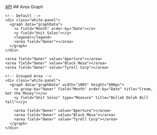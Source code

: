 <span class="api-link">
  <a href="/documentation/#area">API</a>
</span>
## Area Graph

<!-- Default -->
<div class="white-panel">
  <graph data="graphData">
    <x field="Month" order-by="Date"></x>
    <y field="Unit Sales"></y>
    <legend></legend>
    <area field="Owner"></area>
  </graph>
</div>

```
<!-- Default -->
<div class="white-panel">
  <graph data="graphData">
    <x field="Month" order-by="Date"></x>
    <y field="Unit Sales"></y>
    <legend></legend>
    <area field="Owner"></area>
  </graph>
</div>
```

<!-- Grouped Area -->
<div class="white-panel">
  <graph data="graphData" width="100%" height="600px">
    <x group-by="Owner" field="Month" order-by="Date" title="Cream, Get the Money"></x>
    <y field="Unit Sales" type="Measure" title="Dollah Dolah Bill Yall"></y>

    <area field="Owner" value="Aperture"></area>
    <area field="Owner" value="Black Mesa"></area>
    <area field="Owner" value="Tyrell Corp"></area>
  </graph>
</div>

```
<!-- Grouped Area -->
<div class="white-panel">
  <graph data="graphData" width="100%" height="600px">
    <x group-by="Owner" field="Month" order-by="Date" title="Cream, Get the Money"></x>
    <y field="Unit Sales" type="Measure" title="Dollah Dolah Bill Yall"></y>

    <area field="Owner" value="Aperture"></area>
    <area field="Owner" value="Black Mesa"></area>
    <area field="Owner" value="Tyrell Corp"></area>
  </graph>
</div>
```